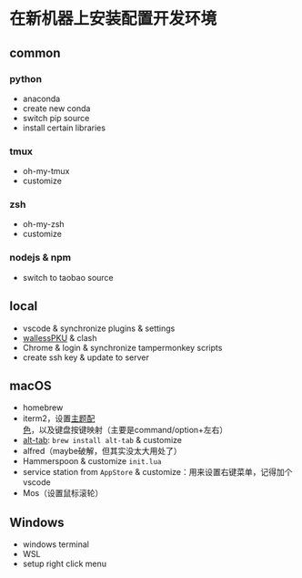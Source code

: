 # 在新机器上安装配置开发环境

## common

### python
- anaconda
- create new conda
- switch pip source
- install certain libraries

### tmux
- oh-my-tmux
- customize

### zsh
- oh-my-zsh
- customize

### nodejs & npm
- switch to taobao source





## local

- vscode & synchronize plugins & settings
- [wallessPKU](https://blog.wallesspku.space/blog/post/hiaoxui/clash-zh) & clash
- Chrome & login & synchronize tampermonkey scripts
- create ssh key & update to server




## macOS

- homebrew
- iterm2，设置[主题配色](https://github.com/mbadolato/iTerm2-Color-Schemes)，以及键盘按键映射（主要是command/option+左右）
- [alt-tab](https://alt-tab-macos.netlify.app/): `brew install alt-tab` & customize
- alfred（maybe破解，但其实没太大用处了）
- Hammerspoon & customize `init.lua`
- service station from `AppStore` & customize：用来设置右键菜单，记得加个vscode
- Mos（设置鼠标滚轮）


## Windows

- windows terminal
- WSL 
- setup right click menu

